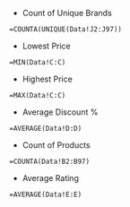 - Count of Unique Brands
```
=COUNTA(UNIQUE(Data!J2:J97))
```
- Lowest Price
```
=MIN(Data!C:C)
```
- Highest Price
```
=MAX(Data!C:C)
```
- Average Discount %
```
=AVERAGE(Data!D:D)
```
- Count of Products
```
=COUNTA(Data!B2:B97)
```
- Average Rating
```
=AVERAGE(Data!E:E)
```
